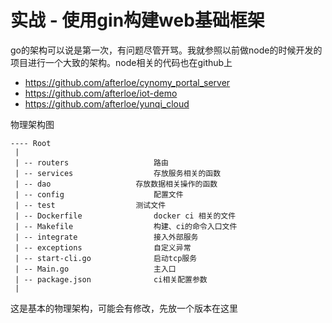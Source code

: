 # 实战 - 使用gin构建web基础框架

go的架构可以说是第一次，有问题尽管开骂。我就参照以前做node的时候开发的项目进行一个大致的架构。node相关的代码也在github上

* https://github.com/afterloe/cynomy_portal_server
* https://github.com/afterloe/iot-demo
* https://github.com/afterloe/yunqi_cloud

物理架构图
```sbtshell
---- Root
 |
 | -- routers					路由
 | -- services					存放服务相关的函数
 | -- dao					存放数据相关操作的函数
 | -- config					配置文件
 | -- test					测试文件
 | -- Dockerfile				docker ci 相关的文件
 | -- Makefile					构建、ci的命令入口文件
 | -- integrate					接入外部服务
 | -- exceptions				自定义异常
 | -- start-cli.go				启动tcp服务
 | -- Main.go					主入口
 | -- package.json				ci相关配置参数
 |
```

这是基本的物理架构，可能会有修改，先放一个版本在这里
